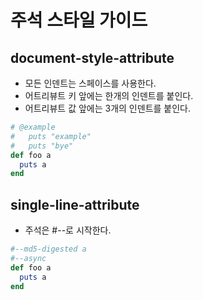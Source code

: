 주석 스타일 가이드
====

document-style-attribute
----
* 모든 인덴트는 스페이스를 사용한다.
* 어트리뷰트 키 앞에는 한개의 인덴트를 붙인다.
* 어트리뷰트 값 앞에는 3개의 인덴트를 붙인다.

```rb
# @example
#   puts "example"
#   puts "bye"
def foo a
  puts a
end
```

single-line-attribute
----
* 주석은 #--로 시작한다.

```rb
#--md5-digested a
#--async
def foo a
  puts a
end
```
